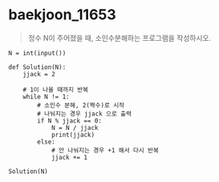 # baekjoon_11653

> 정수 N이 주어졌을 때, 소인수분해하는 프로그램을 작성하시오.





```
N = int(input())

def Solution(N):
    jjack = 2
	
	# 1이 나올 때까지 반복
    while N != 1:
    	# 소인수 분해, 2(짝수)로 시작
    	# 나눠지는 경우 jjack 으로 출력
        if N % jjack == 0:
            N = N / jjack
            print(jjack)
        else:
        	# 안 나눠지는 경우 +1 해서 다시 반복
            jjack += 1

Solution(N)
```